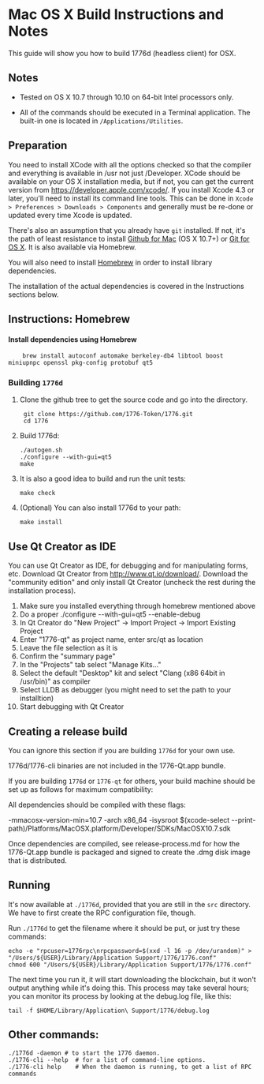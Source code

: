 Mac OS X Build Instructions and Notes
====================================
This guide will show you how to build 1776d (headless client) for OSX.

Notes
-----

* Tested on OS X 10.7 through 10.10 on 64-bit Intel processors only.

* All of the commands should be executed in a Terminal application. The
built-in one is located in `/Applications/Utilities`.

Preparation
-----------

You need to install XCode with all the options checked so that the compiler
and everything is available in /usr not just /Developer. XCode should be
available on your OS X installation media, but if not, you can get the
current version from https://developer.apple.com/xcode/. If you install
Xcode 4.3 or later, you'll need to install its command line tools. This can
be done in `Xcode > Preferences > Downloads > Components` and generally must
be re-done or updated every time Xcode is updated.

There's also an assumption that you already have `git` installed. If
not, it's the path of least resistance to install [Github for Mac](https://mac.github.com/)
(OS X 10.7+) or
[Git for OS X](https://code.google.com/p/git-osx-installer/). It is also
available via Homebrew.

You will also need to install [Homebrew](http://brew.sh) in order to install library
dependencies.

The installation of the actual dependencies is covered in the Instructions
sections below.

Instructions: Homebrew
----------------------

#### Install dependencies using Homebrew

        brew install autoconf automake berkeley-db4 libtool boost miniupnpc openssl pkg-config protobuf qt5

### Building `1776d`

1. Clone the github tree to get the source code and go into the directory.

        git clone https://github.com/1776-Token/1776.git
        cd 1776

2.  Build 1776d:

        ./autogen.sh
        ./configure --with-gui=qt5
        make

3.  It is also a good idea to build and run the unit tests:

        make check

4.  (Optional) You can also install 1776d to your path:

        make install

Use Qt Creator as IDE
------------------------
You can use Qt Creator as IDE, for debugging and for manipulating forms, etc.
Download Qt Creator from http://www.qt.io/download/. Download the "community edition" and only install Qt Creator (uncheck the rest during the installation process).

1. Make sure you installed everything through homebrew mentioned above
2. Do a proper ./configure --with-gui=qt5 --enable-debug
3. In Qt Creator do "New Project" -> Import Project -> Import Existing Project
4. Enter "1776-qt" as project name, enter src/qt as location
5. Leave the file selection as it is
6. Confirm the "summary page"
7. In the "Projects" tab select "Manage Kits..."
8. Select the default "Desktop" kit and select "Clang (x86 64bit in /usr/bin)" as compiler
9. Select LLDB as debugger (you might need to set the path to your installtion)
10. Start debugging with Qt Creator

Creating a release build
------------------------
You can ignore this section if you are building `1776d` for your own use.

1776d/1776-cli binaries are not included in the 1776-Qt.app bundle.

If you are building `1776d` or `1776-qt` for others, your build machine should be set up
as follows for maximum compatibility:

All dependencies should be compiled with these flags:

 -mmacosx-version-min=10.7
 -arch x86_64
 -isysroot $(xcode-select --print-path)/Platforms/MacOSX.platform/Developer/SDKs/MacOSX10.7.sdk

Once dependencies are compiled, see release-process.md for how the 1776-Qt.app
bundle is packaged and signed to create the .dmg disk image that is distributed.

Running
-------

It's now available at `./1776d`, provided that you are still in the `src`
directory. We have to first create the RPC configuration file, though.

Run `./1776d` to get the filename where it should be put, or just try these
commands:

    echo -e "rpcuser=1776rpc\nrpcpassword=$(xxd -l 16 -p /dev/urandom)" > "/Users/${USER}/Library/Application Support/1776/1776.conf"
    chmod 600 "/Users/${USER}/Library/Application Support/1776/1776.conf"

The next time you run it, it will start downloading the blockchain, but it won't
output anything while it's doing this. This process may take several hours;
you can monitor its process by looking at the debug.log file, like this:

    tail -f $HOME/Library/Application\ Support/1776/debug.log

Other commands:
-------

    ./1776d -daemon # to start the 1776 daemon.
    ./1776-cli --help  # for a list of command-line options.
    ./1776-cli help    # When the daemon is running, to get a list of RPC commands
